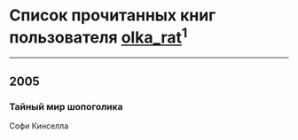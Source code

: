 # Список прочитанных книг пользователя [olka_rat](http://vk.com/id4889653)<sup>1</sup>
---

## 2005

### Тайный мир шопоголика
Софи Кинселла



